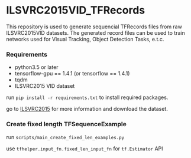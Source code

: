 ILSVRC2015VID_TFRecords
===

This repository is used to generate sequencial TFRecords files from raw ILSVRC2015VID datasets. The generated record files can be used to train networks used for Visual Tracking, Object Detection Tasks, e.t.c.

### Requirements

* python3.5 or later
* tensorflow-gpu == 1.4.1 (or tensorflow == 1.4.1)
* tqdm
* ILSVRC2015 VID dataset

run `pip install -r requirements.txt` to install required packages.

go to [ILSVRC2015](image-net.org/challenges/LSVRC/2015/) for more information and download the dataset.

### Create fixed length TFSequenceExample

run `scripts/main_create_fixed_len_examples.py`

use `tfhelper.input_fn.fixed_len_input_fn` for `tf.Estimator` API
